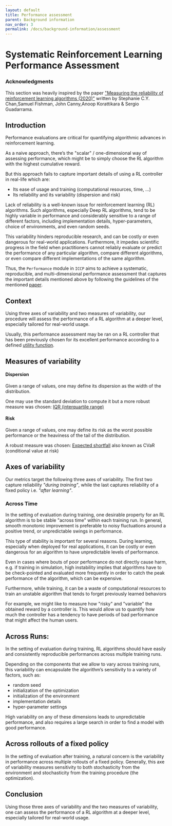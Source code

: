 ```yaml
---
layout: default
title: Performance assessment
parent: Background information
nav_order: 3
permalink: /docs/background-information/assessment
---
```


# Systematic Reinforcement Learning Performance Assessment


### Acknowledgments

This section was heavily inspired by the paper ["Measuring the reliability of reinforcement learning algorithms (2020)"](https://arxiv.org/pdf/1912.05663.pdf) written by Stephanie C.Y. Chan,Samuel Fishman, John Canny,Anoop Korattikara & Sergio Guadarrama.


## Introduction

Performance evaluations are critical for quantifying algorithmic advances in reinforcement learning.

As a naive approach, there’s the "scalar" / one-dimensional way of assessing performance, which might be to simply choose the RL algorithm with the highest cumulative reward.

But this approach fails to capture important details of using a RL controller in real-life which are:
- Its ease of usage and training (computational resources, time, ...)
- Its reliability and its variability (dispersion and risk)

Lack of reliability is a well-known issue for reinforcement learning (RL) algorithms. Such algorithms, especially Deep RL algorithms, tend to be highly variable in performance and considerably sensitive to a range of different factors, including implementation details, hyper-parameters, choice of environments, and even random seeds.

This variability hinders reproducible research, and can be costly or even dangerous for real-world applications. Furthermore, it impedes scientific progress in the field when practitioners cannot reliably evaluate or predict the performance of any particular algorithm, compare different algorithms, or even compare different implementations of the same algorithm.


Thus, the `Performance` module in `ICCP` aims to achieve a systematic, reproducible, and multi-dimensional performance assessment that captures the important details mentioned above by following the guidelines of the mentioned [paper](https://arxiv.org/pdf/1912.05663.pdf).

## Context 

Using three axes of variability and two measures of variability, our procedure will assess the performance of a RL algorithm at a deeper level, especially tailored for real-world usage.

Usually, this performance assessment may be ran on a RL controller that has been previously chosen for its excellent performance according to a defined [utility function](../../../ICCP/docs/background-information/utility).


## Measures of variability

#### Dispersion 
Given a range of values, one may define its dispersion as the width of the distribution. 

One may use the standard deviation to compute it but a more robust measure was chosen: [IQR (interquartile range)](https://en.wikipedia.org/wiki/Interquartile_range)

#### Risk
Given a range of values, one may define its risk as the worst possible performance or the heaviness of the tail of the distribution.

A robust measure was chosen: [Expected shortfall](https://en.wikipedia.org/wiki/Expected_shortfall) also known as CVaR (conditional value at risk)


## Axes of variability

Our metrics target the following three axes of variability. The first two capture reliability *"during training"*, while the last captures reliability of a fixed policy i.e. *"after learning"*.

### Across Time

In the setting of evaluation during training, one desirable property for an RL algorithm is to be stable "across time" within each training run. In general, smooth monotonic improvement is preferable to noisy fluctuations around a positive trend, or unpredictable swings in performance.

This type of stability is important for several reasons. During learning, especially when deployed for real applications, it can be costly or even dangerous for an algorithm to have unpredictable levels of performance.

Even in cases where bouts of poor performance do not directly cause harm, e.g. if training in simulation, high instability implies that algorithms have to be check-pointed and evaluated more frequently in order to catch the peak performance of the algorithm, which can be expensive. 

Furthermore, while training, it can be a waste of computational resources to train an unstable algorithm that tends to forget previously learned behaviors

For example, we might like to measure how "risky" and "variable" the obtained reward by a controller is. This would allow us to quantify how much the controller has a tendency to have periods of bad performance that might affect the human users.

## Across Runs:
In the setting of evaluation during training, RL algorithms should have easily and consistently reproducible performances across multiple training runs.

Depending on the components that we allow to vary across training runs, this variability can encapsulate the algorithm’s sensitivity to a variety of factors, such as: 
- random seed 
- initialization of the optimization
- initialization of the environment 
- implementation details
- hyper-parameter settings

High variability on any of these dimensions leads to unpredictable performance, and also requires a large search in order to find a model with good performance.


## Across rollouts of a fixed policy


In the setting of evaluation after training, a natural concern is the variability in performance across multiple rollouts of a fixed policy. Generally, this axe of variability measures sensitivity to both stochasticity from the environment and stochasticity from the training procedure (the optimization).


## Conclusion

Using those three axes of variability and the two measures of variability, one can assess the performance of a RL algorithm at a deeper level, especially tailored for real-world usage.





